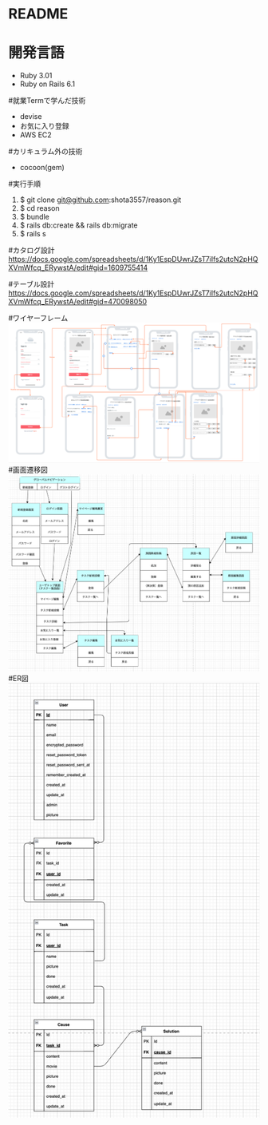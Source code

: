 # README

# 開発言語
- Ruby 3.01
- Ruby on Rails 6.1

#就業Termで学んだ技術
- devise
- お気に入り登録
- AWS EC2

#カリキュラム外の技術
- cocoon(gem)

#実行手順
1. $ git clone git@github.com:shota3557/reason.git
2. $ cd reason
3. $ bundle
4. $ rails db:create && rails db:migrate
5. $ rails s

#カタログ設計
https://docs.google.com/spreadsheets/d/1Ky1EspDUwrJZsT7iIfs2utcN2pHQXVmWfcq_ERywstA/edit#gid=1609755414

#テーブル設計
https://docs.google.com/spreadsheets/d/1Ky1EspDUwrJZsT7iIfs2utcN2pHQXVmWfcq_ERywstA/edit#gid=470098050

#ワイヤーフレーム
![ワイヤーフレーム](images/wire.png)
#画面遷移図
![画面繊維図](images/transition.png)
#ER図
![画面繊維図](images/ER.png)